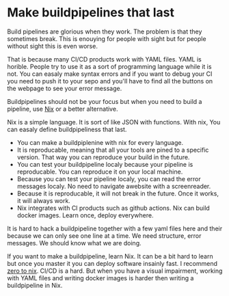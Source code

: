 # Make buildpipelines that last

Build pipelines are glorious when they work.
The problem is that they sometimes break. 
This is enouying for people with sight but for people without sight this is even worse.

That is because many CI/CD products work with YAML files.
YAML is horible. People try to use it as a sort of programming language while it is not.
You can easaly make syntax errors and if you want to debug your CI you need to push it to your sepo and you'll have to find all the buttons on the webpage to see your error message.

Buildpipelines should not be your focus but when you need to build a pipeline, use [Nix](https://nixos.org) or a better alternative.

Nix is a simple language. It is sort of like JSON with functions.
With nix, You can easaly define buildpipeliness that last.

- You can make a buildpiplenine with nix for every language.
- It is reproducable, meaning that all your tools are pined to a specific version. That way you can reproduce your build in the future.
- You can test your buildpipeline localy because your pipeline is reproducable. You can reproduce it on your local machine.
- Because you can test your pipeline localy, you can read the error messages localy. No need to navigate awebsite with a screenreader.
- Because it is reproducable, it will not break in the future. Once it works, it will always work.
- Nix integrates with CI products such as github actions. Nix can build docker images. Learn once, deploy everywhere.

It is hard to hack a buildpipeline together with a few yaml files here and their because we can only see one line at a time.
We need structure, error messages. We should know what we are doing.

If you want to make a buildpipeline, learn Nix. It can be a bit hard to learn but once you master it you can deploy software insainly fast.
I recommend [zero to nix](https://zero-to-nix.com). 
CI/CD is a hard. But when you have a visual impairment, working with YAML files and writing docker images is harder then writing a buildpipeline in Nix.
